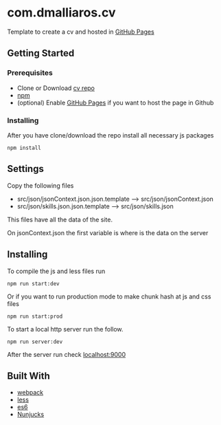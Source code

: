 # com.dmalliaros.cv

Template to create a cv and hosted in [GitHub Pages](https://pages.github.com/)

## Getting Started


### Prerequisites
* Clone or Download [cv repo](https://github.com/DMalliaros/cv)
* [npm](https://www.npmjs.com/get-npm)
* (optional) Enable [GitHub Pages](https://pages.github.com/) if you want to host the page in Github

### Installing

After you have clone/download the repo install all necessary js packages 

```
npm install
```
## Settings

Copy the following files

* src/json/jsonContext.json.json.template --> src/json/jsonContext.json 
* src/json/skills.json.json.template --> src/json/skills.json 

This files have all the data of the site.

On jsonContext.json the first variable is where is the data on the server 

## Installing

To compile the js and less files run 

```
npm run start:dev
```

Or if you want to run production mode to make chunk hash at js and css files

```
npm run start:prod
```

To start a local http server run the follow.
```
npm run server:dev
```
After the server run check [localhost:9000](http://localhost:9000/)

## Built With

* [webpack](https://webpack.js.org/)
* [less](http://lesscss.org/)
* [es6](http://es6-features.org/)
* [Nunjucks](https://mozilla.github.io/nunjucks/)